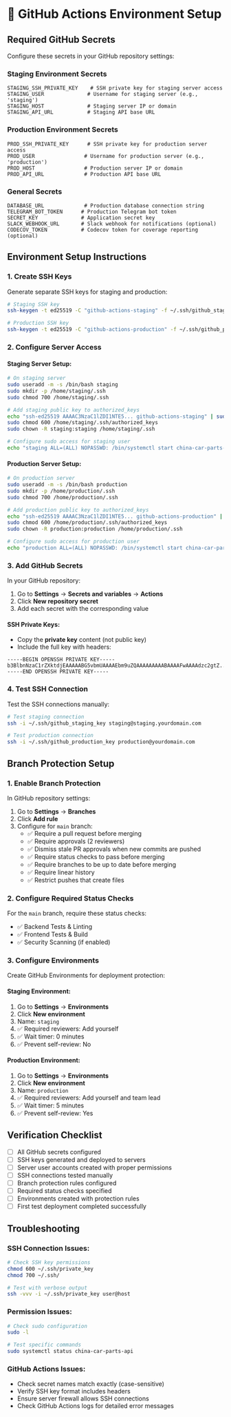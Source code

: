 # 🔧 GitHub Actions Environment Setup

## Required GitHub Secrets

Configure these secrets in your GitHub repository settings:

### **Staging Environment Secrets**
```
STAGING_SSH_PRIVATE_KEY    # SSH private key for staging server access
STAGING_USER              # Username for staging server (e.g., 'staging')
STAGING_HOST              # Staging server IP or domain
STAGING_API_URL           # Staging API base URL
```

### **Production Environment Secrets**
```
PROD_SSH_PRIVATE_KEY      # SSH private key for production server access
PROD_USER                # Username for production server (e.g., 'production')
PROD_HOST                # Production server IP or domain
PROD_API_URL             # Production API base URL
```

### **General Secrets**
```
DATABASE_URL             # Production database connection string
TELEGRAM_BOT_TOKEN      # Production Telegram bot token
SECRET_KEY              # Application secret key
SLACK_WEBHOOK_URL       # Slack webhook for notifications (optional)
CODECOV_TOKEN           # Codecov token for coverage reporting (optional)
```

## Environment Setup Instructions

### **1. Create SSH Keys**

Generate separate SSH keys for staging and production:

```bash
# Staging SSH key
ssh-keygen -t ed25519 -C "github-actions-staging" -f ~/.ssh/github_staging_key

# Production SSH key
ssh-keygen -t ed25519 -C "github-actions-production" -f ~/.ssh/github_production_key
```

### **2. Configure Server Access**

#### **Staging Server Setup:**
```bash
# On staging server
sudo useradd -m -s /bin/bash staging
sudo mkdir -p /home/staging/.ssh
sudo chmod 700 /home/staging/.ssh

# Add staging public key to authorized_keys
echo "ssh-ed25519 AAAAC3NzaC1lZDI1NTE5... github-actions-staging" | sudo tee -a /home/staging/.ssh/authorized_keys
sudo chmod 600 /home/staging/.ssh/authorized_keys
sudo chown -R staging:staging /home/staging/.ssh

# Configure sudo access for staging user
echo "staging ALL=(ALL) NOPASSWD: /bin/systemctl start china-car-parts-api-staging, /bin/systemctl stop china-car-parts-api-staging, /bin/systemctl restart china-car-parts-api-staging, /bin/systemctl start china-car-parts-bot-staging, /bin/systemctl stop china-car-parts-bot-staging, /bin/systemctl restart china-car-parts-bot-staging, /bin/systemctl reload nginx" | sudo tee /etc/sudoers.d/staging-deploy
```

#### **Production Server Setup:**
```bash
# On production server
sudo useradd -m -s /bin/bash production
sudo mkdir -p /home/production/.ssh
sudo chmod 700 /home/production/.ssh

# Add production public key to authorized_keys
echo "ssh-ed25519 AAAAC3NzaC1lZDI1NTE5... github-actions-production" | sudo tee -a /home/production/.ssh/authorized_keys
sudo chmod 600 /home/production/.ssh/authorized_keys
sudo chown -R production:production /home/production/.ssh

# Configure sudo access for production user
echo "production ALL=(ALL) NOPASSWD: /bin/systemctl start china-car-parts-api, /bin/systemctl stop china-car-parts-api, /bin/systemctl restart china-car-parts-api, /bin/systemctl start china-car-parts-bot, /bin/systemctl stop china-car-parts-bot, /bin/systemctl restart china-car-parts-bot, /bin/systemctl reload nginx" | sudo tee /etc/sudoers.d/production-deploy
```

### **3. Add GitHub Secrets**

In your GitHub repository:
1. Go to **Settings** → **Secrets and variables** → **Actions**
2. Click **New repository secret**
3. Add each secret with the corresponding value

#### **SSH Private Keys:**
- Copy the **private key** content (not public key)
- Include the full key with headers:
```
-----BEGIN OPENSSH PRIVATE KEY-----
b3BlbnNzaC1rZXktdjEAAAAABG5vbmUAAAAEbm9uZQAAAAAAAAABAAAAFwAAAAdzc2gtZ...
-----END OPENSSH PRIVATE KEY-----
```

### **4. Test SSH Connection**

Test the SSH connections manually:

```bash
# Test staging connection
ssh -i ~/.ssh/github_staging_key staging@staging.yourdomain.com

# Test production connection
ssh -i ~/.ssh/github_production_key production@yourdomain.com
```

## Branch Protection Setup

### **1. Enable Branch Protection**

In GitHub repository settings:
1. Go to **Settings** → **Branches**
2. Click **Add rule**
3. Configure for `main` branch:
   - ✅ Require a pull request before merging
   - ✅ Require approvals (2 reviewers)
   - ✅ Dismiss stale PR approvals when new commits are pushed
   - ✅ Require status checks to pass before merging
   - ✅ Require branches to be up to date before merging
   - ✅ Require linear history
   - ✅ Restrict pushes that create files

### **2. Configure Required Status Checks**

For the `main` branch, require these status checks:
- ✅ Backend Tests & Linting
- ✅ Frontend Tests & Build
- ✅ Security Scanning (if enabled)

### **3. Configure Environments**

Create GitHub Environments for deployment protection:

#### **Staging Environment:**
1. Go to **Settings** → **Environments**
2. Click **New environment**
3. Name: `staging`
4. ✅ Required reviewers: Add yourself
5. ✅ Wait timer: 0 minutes
6. ✅ Prevent self-review: No

#### **Production Environment:**
1. Go to **Settings** → **Environments**
2. Click **New environment**
3. Name: `production`
4. ✅ Required reviewers: Add yourself and team lead
5. ✅ Wait timer: 5 minutes
6. ✅ Prevent self-review: Yes

## Verification Checklist

- [ ] All GitHub secrets configured
- [ ] SSH keys generated and deployed to servers
- [ ] Server user accounts created with proper permissions
- [ ] SSH connections tested manually
- [ ] Branch protection rules configured
- [ ] Required status checks specified
- [ ] Environments created with protection rules
- [ ] First test deployment completed successfully

## Troubleshooting

### **SSH Connection Issues:**
```bash
# Check SSH key permissions
chmod 600 ~/.ssh/private_key
chmod 700 ~/.ssh/

# Test with verbose output
ssh -vvv -i ~/.ssh/private_key user@host
```

### **Permission Issues:**
```bash
# Check sudo configuration
sudo -l

# Test specific commands
sudo systemctl status china-car-parts-api
```

### **GitHub Actions Issues:**
- Check secret names match exactly (case-sensitive)
- Verify SSH key format includes headers
- Ensure server firewall allows SSH connections
- Check GitHub Actions logs for detailed error messages
